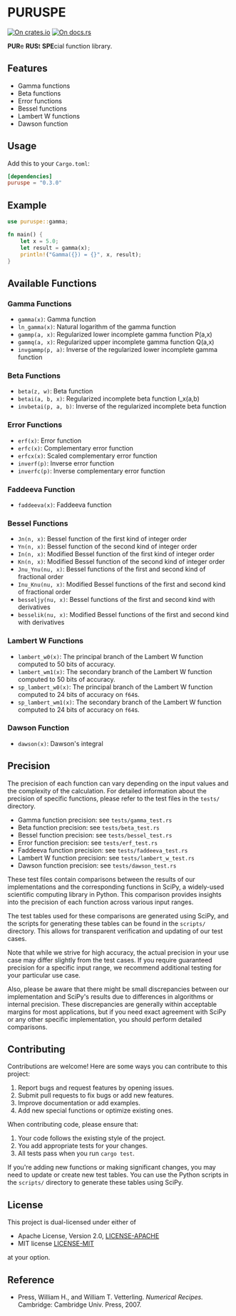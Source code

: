 # PURUSPE

[![On crates.io](https://img.shields.io/crates/v/puruspe.svg)](https://crates.io/crates/puruspe)
[![On docs.rs](https://docs.rs/puruspe/badge.svg)](https://docs.rs/puruspe)

**PUR**e **RUS**t **SPE**cial function library.

## Features

- Gamma functions
- Beta functions
- Error functions
- Bessel functions
- Lambert W functions
- Dawson function

## Usage

Add this to your `Cargo.toml`:

```toml
[dependencies]
puruspe = "0.3.0"
```

## Example

```rust
use puruspe::gamma;

fn main() {
    let x = 5.0;
    let result = gamma(x);
    println!("Gamma({}) = {}", x, result);
}
```

## Available Functions

### Gamma Functions
- `gamma(x)`: Gamma function
- `ln_gamma(x)`: Natural logarithm of the gamma function
- `gammp(a, x)`: Regularized lower incomplete gamma function P(a,x)
- `gammq(a, x)`: Regularized upper incomplete gamma function Q(a,x)
- `invgammp(p, a)`: Inverse of the regularized lower incomplete gamma function

### Beta Functions
- `beta(z, w)`: Beta function
- `betai(a, b, x)`: Regularized incomplete beta function I_x(a,b)
- `invbetai(p, a, b)`: Inverse of the regularized incomplete beta function

### Error Functions
- `erf(x)`: Error function
- `erfc(x)`: Complementary error function
- `erfcx(x)`: Scaled complementary error function
- `inverf(p)`: Inverse error function
- `inverfc(p)`: Inverse complementary error function

### Faddeeva Function
- `faddeeva(x)`: Faddeeva function

### Bessel Functions
- `Jn(n, x)`: Bessel function of the first kind of integer order
- `Yn(n, x)`: Bessel function of the second kind of integer order
- `In(n, x)`: Modified Bessel function of the first kind of integer order
- `Kn(n, x)`: Modified Bessel function of the second kind of integer order
- `Jnu_Ynu(nu, x)`: Bessel functions of the first and second kind of fractional order
- `Inu_Knu(nu, x)`: Modified Bessel functions of the first and second kind of fractional order
- `besseljy(nu, x)`: Bessel functions of the first and second kind with derivatives
- `besselik(nu, x)`: Modified Bessel functions of the first and second kind with derivatives

### Lambert W Functions
- `lambert_w0(x)`: The principal branch of the Lambert W function computed to 50 bits of accuracy.
- `lambert_wm1(x)`: The secondary branch of the Lambert W function computed to 50 bits of accuracy.
- `sp_lambert_w0(x)`: The principal branch of the Lambert W function computed to 24 bits of accuracy on `f64`s.
- `sp_lambert_wm1(x)`: The secondary branch of the Lambert W function computed to 24 bits of accuracy on `f64`s.

### Dawson Function
- `dawson(x)`: Dawson's integral

## Precision

The precision of each function can vary depending on the input values and the complexity of the calculation.
For detailed information about the precision of specific functions, please refer to the test files in the `tests/` directory.

- Gamma function precision: see `tests/gamma_test.rs`
- Beta function precision: see `tests/beta_test.rs`
- Bessel function precision: see `tests/bessel_test.rs`
- Error function precision: see `tests/erf_test.rs`
- Faddeeva function precision: see `tests/faddeeva_test.rs`
- Lambert W function precision: see `tests/lambert_w_test.rs`
- Dawson function precision: see `tests/dawson_test.rs`

These test files contain comparisons between the results of our implementations and the corresponding functions in SciPy, a widely-used scientific computing library in Python.
This comparison provides insights into the precision of each function across various input ranges.

The test tables used for these comparisons are generated using SciPy, and the scripts for generating these tables can be found in the `scripts/` directory.
This allows for transparent verification and updating of our test cases.

Note that while we strive for high accuracy, the actual precision in your use case may differ slightly from the test cases.
If you require guaranteed precision for a specific input range, we recommend additional testing for your particular use case.

Also, please be aware that there might be small discrepancies between our implementation and SciPy's results due to differences in algorithms or internal precision.
These discrepancies are generally within acceptable margins for most applications, but if you need exact agreement with SciPy or any other specific implementation, you should perform detailed comparisons.

## Contributing

Contributions are welcome! Here are some ways you can contribute to this project:

1. Report bugs and request features by opening issues.
2. Submit pull requests to fix bugs or add new features.
3. Improve documentation or add examples.
4. Add new special functions or optimize existing ones.

When contributing code, please ensure that:

1. Your code follows the existing style of the project.
2. You add appropriate tests for your changes.
3. All tests pass when you run `cargo test`.

If you're adding new functions or making significant changes, you may need to update or create new test tables. You can use the Python scripts in the `scripts/` directory to generate these tables using SciPy.

## License

This project is dual-licensed under either of

* Apache License, Version 2.0, [LICENSE-APACHE](LICENSE-Apache2.0)
* MIT license [LICENSE-MIT](LICENSE-MIT)

at your option.

## Reference

- Press, William H., and William T. Vetterling. *Numerical Recipes.* Cambridge: Cambridge Univ. Press, 2007. 

